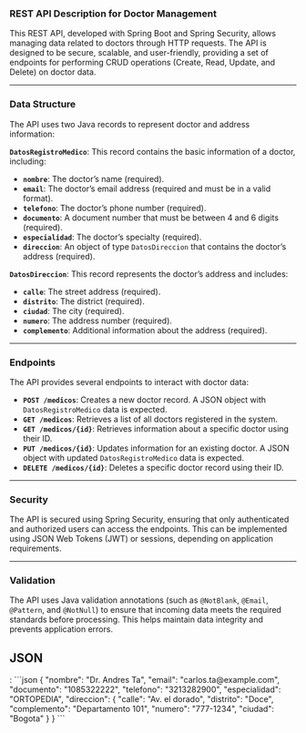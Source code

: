 ### REST API Description for Doctor Management

This REST API, developed with Spring Boot and Spring Security, allows managing data related to doctors through HTTP requests. The API is designed to be secure, scalable, and user-friendly, providing a set of endpoints for performing CRUD operations (Create, Read, Update, and Delete) on doctor data.

---

### Data Structure

The API uses two Java records to represent doctor and address information:

**`DatosRegistroMedico`**: This record contains the basic information of a doctor, including:

- **`nombre`**: The doctor’s name (required).  
- **`email`**: The doctor’s email address (required and must be in a valid format).  
- **`telefono`**: The doctor’s phone number (required).  
- **`documento`**: A document number that must be between 4 and 6 digits (required).  
- **`especialidad`**: The doctor’s specialty (required).  
- **`direccion`**: An object of type `DatosDireccion` that contains the doctor’s address (required).  

**`DatosDireccion`**: This record represents the doctor’s address and includes:

- **`calle`**: The street address (required).  
- **`distrito`**: The district (required).  
- **`ciudad`**: The city (required).  
- **`numero`**: The address number (required).  
- **`complemento`**: Additional information about the address (required).  

---

### Endpoints

The API provides several endpoints to interact with doctor data:

- **`POST /medicos`**: Creates a new doctor record. A JSON object with `DatosRegistroMedico` data is expected.  
- **`GET /medicos`**: Retrieves a list of all doctors registered in the system.  
- **`GET /medicos/{id}`**: Retrieves information about a specific doctor using their ID.  
- **`PUT /medicos/{id}`**: Updates information for an existing doctor. A JSON object with updated `DatosRegistroMedico` data is expected.  
- **`DELETE /medicos/{id}`**: Deletes a specific doctor record using their ID.  

---

### Security

The API is secured using Spring Security, ensuring that only authenticated and authorized users can access the endpoints. This can be implemented using JSON Web Tokens (JWT) or sessions, depending on application requirements.

---

### Validation

The API uses Java validation annotations (such as `@NotBlank`, `@Email`, `@Pattern`, and `@NotNull`) to ensure that incoming data meets the required standards before processing. This helps maintain data integrity and prevents application errors.



<H2>JSON</H2>: 
```json
{
  "nombre": "Dr. Andres Ta",
  "email": "carlos.ta@example.com",
  "documento": "1085322222",
  "telefono": "3213282900",
  "especialidad": "ORTOPEDIA",
  "direccion": {
    "calle": "Av. el dorado",
    "distrito": "Doce",
    "complemento": "Departamento 101",
    "numero": "777-1234",
    "ciudad": "Bogota"
  }
}
```


